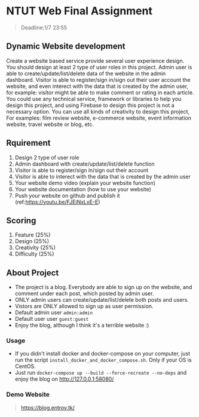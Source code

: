 # NTUT Web Final Assignment
> Deadline:1/7 23:55 

## Dynamic Website development 
Create a website based service provide several user experience design. You should  design at least 2 type of user roles in this project. Admin user is able to  create/update/list/delete data of the website in the admin dashboard. Visitor is able  to register/sign in/sign out their user account the website, and even interect with  the data that is created by the admin user, for example: visitor might be able to make  comment or rating in each article. 
You could use any technical service, framework or libraries to help you design this  project, and using Firebase to design this project is not a necessary option. 
You can use all kinds of creativity to design this project, For examples: film review  website, e-commerce website, event information website, travel website or blog, etc. 

## Rquirement 
1. Design 2 type of user role  
2. Admin dashboard with create/update/list/delete function  
3. Visitor is able to register/sign in/sign out their account 
4. Visitor is able to interect with the data that is created by the admin user  
5. Your website demo video (explain your website function) 
6. Your website documentation (how to use your website) 
7. Push your website on github and publish it (ref:https://youtu.be/FJEiNxLxE-E) 

## Scoring 
1. Feature (25%) 
2. Design (25%) 
3. Creativity (25%) 
4. Difficulty (25%)

## About Project
* The project is a blog. Everybody are able to sign up on the website, and comment under each post, which posted by admin user. 
* ONLY admin users can create/update/list/delete both posts and users. 
* Vistors are ONLY allowed to sign up as user permission. 
* Default admin user `admin:admin`
* Default user user `guest:guest`
* Enjoy the blog, although I think it's a terrible website :)

### Usage
* If you didn't install docker and docker-compose on your computer, just run the script `install_docker_and_docker_compose.sh`. Only if your OS is CentOS. 
* Just run `docker-compose up --build --force-recreate --no-deps` and enjoy the blog on http://127.0.0.1:58080/

### Demo Website
> https://blog.entroy.tk/
